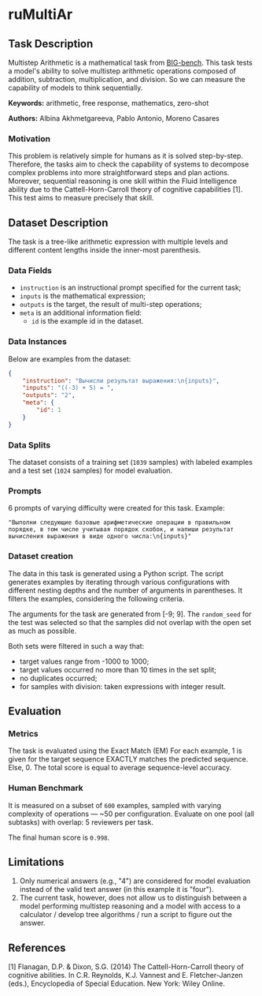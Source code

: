 # **ruMultiAr**

## Task Description

Multistep Arithmetic is a mathematical task from [BIG-bench](https://github.com/google/BIG-bench/blob/main/bigbench/benchmark_tasks/multistep_arithmetic/README.md). This task tests a model's ability to solve multistep arithmetic operations composed of addition, subtraction, multiplication, and division. So we can measure the capability of models to think sequentially.

**Keywords:** arithmetic, free response, mathematics, zero-shot

**Authors:** Albina Akhmetgareeva, Pablo Antonio, Moreno Casares

### Motivation

This problem is relatively simple for humans as it is solved step-by-step. Therefore, the tasks aim to check the capability of systems to decompose complex problems into more straightforward steps and plan actions. Moreover, sequential reasoning is one skill within the Fluid Intelligence ability due to the Cattell-Horn-Carroll theory of cognitive capabilities [1]. This test aims to measure precisely that skill.

## Dataset Description

The task is a tree-like arithmetic expression with multiple levels and different content lengths inside the inner-most parenthesis.

### Data Fields

- `instruction` is an instructional prompt specified for the current task;
- `inputs` is the mathematical expression;
- `outputs` is the target, the result of multi-step operations;
- `meta` is an additional information field:
    - `id` is the example id in the dataset.

### Data Instances

Below are examples from the dataset:

```json
{
    "instruction": "Вычисли результат выражения:\n{inputs}",
    "inputs": "((-3) + 5) = ",
    "outputs": "2",
    "meta": {
        "id": 1
    }
}
```


### Data Splits

The dataset consists of a training set (`1039` samples) with labeled examples and a test set (`1024` samples) for model evaluation.

### Prompts

6 prompts of varying difficulty were created for this task. Example:

`"Выполни следующие базовые арифметические операции в правильном порядке, в том числе учитывая порядок скобок, и напиши результат вычисления выражения в виде одного числа:\n{inputs}"`

### Dataset creation

The data in this task is generated using a Python script. The script generates examples by iterating through various configurations with different nesting depths and the number of arguments in parentheses. It filters the examples, considering the following criteria.

The arguments for the task are generated from [-9; 9]. The `random_seed` for the test was selected so that the samples did not overlap with the open set as much as possible.

Both sets were filtered in such a way that:

- target values range from -1000 to 1000;
- target values occurred no more than 10 times in the set split;
- no duplicates occurred;
- for samples with division: taken expressions with integer result.

## Evaluation

### Metrics

The task is evaluated using the Exact Match (EM) For each example, 1 is given for the target sequence EXACTLY matches the predicted sequence. Else, 0. The total score is equal to average sequence-level accuracy.

### Human Benchmark

It is measured on a subset of `600` examples, sampled with varying complexity of operations — ~50 per configuration. Evaluate on one pool (all subtasks) with overlap: 5 reviewers per task.

The final human score is `0.998`.

## Limitations

1. Only numerical answers (e.g., "4") are considered for model evaluation instead of the valid text answer (in this example it is "four").
2. The current task, however, does not allow us to distinguish between a model performing multistep reasoning and a model with access to a calculator / develop tree algorithms / run a script to figure out the answer.

## References

[1] Flanagan, D.P. & Dixon, S.G. (2014) The Cattell-Horn-Carroll theory of cognitive abilities. In C.R. Reynolds, K.J. Vannest and E. Fletcher-Janzen (eds.), Encyclopedia of Special Education. New York: Wiley Online.
